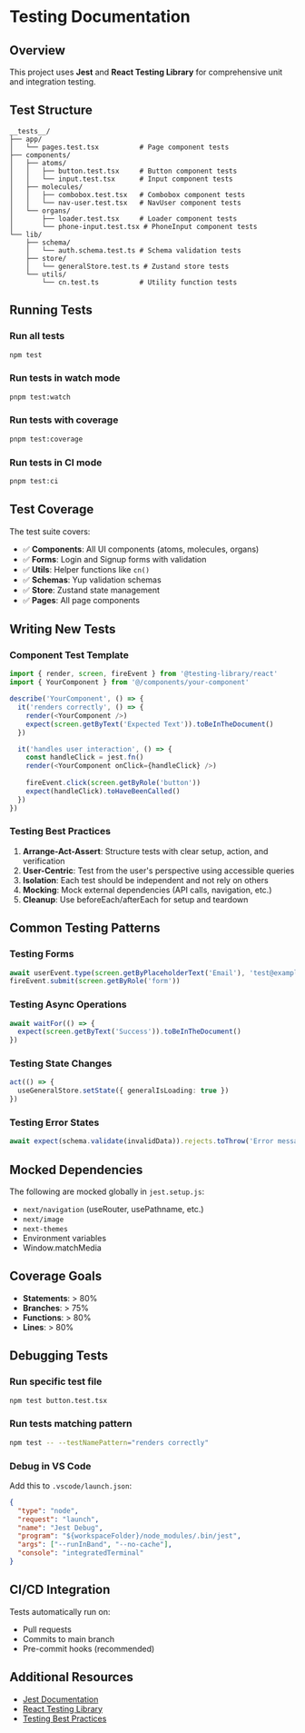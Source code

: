 # Testing Documentation

## Overview

This project uses **Jest** and **React Testing Library** for comprehensive unit and integration testing.

## Test Structure

```
__tests__/
├── app/
│   └── pages.test.tsx          # Page component tests
├── components/
│   ├── atoms/
│   │   ├── button.test.tsx     # Button component tests
│   │   └── input.test.tsx      # Input component tests
│   ├── molecules/
│   │   ├── combobox.test.tsx   # Combobox component tests
│   │   └── nav-user.test.tsx   # NavUser component tests
│   └── organs/
│       ├── loader.test.tsx     # Loader component tests
│       └── phone-input.test.tsx # PhoneInput component tests
└── lib/
    ├── schema/
    │   └── auth.schema.test.ts # Schema validation tests
    ├── store/
    │   └── generalStore.test.ts # Zustand store tests
    └── utils/
        └── cn.test.ts          # Utility function tests
```

## Running Tests

### Run all tests
```bash
npm test
```

### Run tests in watch mode
```bash
pnpm test:watch
```

### Run tests with coverage
```bash
pnpm test:coverage
```

### Run tests in CI mode
```bash
pnpm test:ci
```

## Test Coverage

The test suite covers:

- ✅ **Components**: All UI components (atoms, molecules, organs)
- ✅ **Forms**: Login and Signup forms with validation
- ✅ **Utils**: Helper functions like `cn()`
- ✅ **Schemas**: Yup validation schemas
- ✅ **Store**: Zustand state management
- ✅ **Pages**: All page components

## Writing New Tests

### Component Test Template

```typescript
import { render, screen, fireEvent } from '@testing-library/react'
import { YourComponent } from '@/components/your-component'

describe('YourComponent', () => {
  it('renders correctly', () => {
    render(<YourComponent />)
    expect(screen.getByText('Expected Text')).toBeInTheDocument()
  })

  it('handles user interaction', () => {
    const handleClick = jest.fn()
    render(<YourComponent onClick={handleClick} />)
    
    fireEvent.click(screen.getByRole('button'))
    expect(handleClick).toHaveBeenCalled()
  })
})
```

### Testing Best Practices

1. **Arrange-Act-Assert**: Structure tests with clear setup, action, and verification
2. **User-Centric**: Test from the user's perspective using accessible queries
3. **Isolation**: Each test should be independent and not rely on others
4. **Mocking**: Mock external dependencies (API calls, navigation, etc.)
5. **Cleanup**: Use beforeEach/afterEach for setup and teardown

## Common Testing Patterns

### Testing Forms
```typescript
await userEvent.type(screen.getByPlaceholderText('Email'), 'test@example.com')
fireEvent.submit(screen.getByRole('form'))
```

### Testing Async Operations
```typescript
await waitFor(() => {
  expect(screen.getByText('Success')).toBeInTheDocument()
})
```

### Testing State Changes
```typescript
act(() => {
  useGeneralStore.setState({ generalIsLoading: true })
})
```

### Testing Error States
```typescript
await expect(schema.validate(invalidData)).rejects.toThrow('Error message')
```

## Mocked Dependencies

The following are mocked globally in `jest.setup.js`:

- `next/navigation` (useRouter, usePathname, etc.)
- `next/image`
- `next-themes`
- Environment variables
- Window.matchMedia

## Coverage Goals

- **Statements**: > 80%
- **Branches**: > 75%
- **Functions**: > 80%
- **Lines**: > 80%

## Debugging Tests

### Run specific test file
```bash
npm test button.test.tsx
```

### Run tests matching pattern
```bash
npm test -- --testNamePattern="renders correctly"
```

### Debug in VS Code
Add this to `.vscode/launch.json`:
```json
{
  "type": "node",
  "request": "launch",
  "name": "Jest Debug",
  "program": "${workspaceFolder}/node_modules/.bin/jest",
  "args": ["--runInBand", "--no-cache"],
  "console": "integratedTerminal"
}
```

## CI/CD Integration

Tests automatically run on:
- Pull requests
- Commits to main branch
- Pre-commit hooks (recommended)

## Additional Resources

- [Jest Documentation](https://jestjs.io/docs/getting-started)
- [React Testing Library](https://testing-library.com/docs/react-testing-library/intro/)
- [Testing Best Practices](https://kentcdodds.com/blog/common-mistakes-with-react-testing-library)
